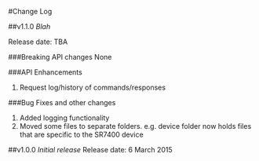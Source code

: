 #Change Log

##v1.1.0
*Blah*

Release date: TBA

###Breaking API changes
  None

###API Enhancements
  1. Request log/history of commands/responses

###Bug Fixes and other changes
  1. Added logging functionality
  2. Moved some files to separate folders. e.g. device folder now holds files that are specific to the SR7400 device


##v1.0.0
*Initial release*
Release date: 6 March 2015
